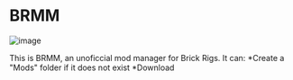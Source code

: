 # BRMM

![image](https://github.com/anonymous-editor/BRMM/assets/74514726/5fbc4b7b-179e-4574-82fb-340ac1190fcf)

This is BRMM, an unoficcial mod manager for Brick Rigs. It can:
*Create a "Mods" folder if it does not exist
*Download 
